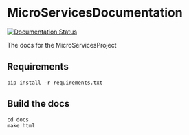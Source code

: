 # MicroServicesDocumentation

[![Documentation Status](https://readthedocs.org/projects/microservicesdocumentation/badge/?version=latest)](https://readthedocs.org/projects/microservicesdocumentation/?badge=latest)


The docs for the MicroServicesProject

## Requirements

    pip install -r requirements.txt

## Build the docs

    cd docs 
    make html


